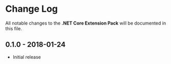 # Change Log
All notable changes to the **.NET Core Extension Pack** will be documented in this file.

## 0.1.0 - 2018-01-24
- Initial release
